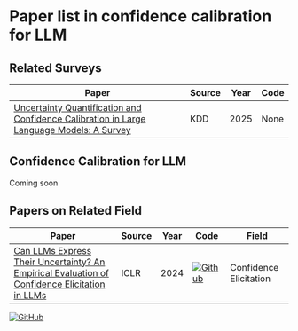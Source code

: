 # Paper list in confidence calibration for LLM
## Related Surveys
| Paper | Source | Year| Code|
|-------|-------|-------|-------|
| [Uncertainty Quantification and Confidence Calibration in Large Language Models: A Survey](https://dl.acm.org/doi/abs/10.1145/3711896.3736569)| KDD|2025|None|

## Confidence Calibration for LLM
Coming soon

## Papers on Related Field
| Paper | Source | Year| Code| Field |
|-------|-------|-------|-------|-------|
| [Can LLMs Express Their Uncertainty? An Empirical Evaluation of Confidence Elicitation in LLMs](https://openreview.net/forum?id=gjeQKFxFpZ)| ICLR|2024|[![Github](https://img.shields.io/badge/Paper-%F0%9F%8E%93-lightgrey?style=for-the-badge&logoWidth=40)](https://github.com/MiaoXiong2320/llm-uncertainty)|Confidence Elicitation|

[![GitHub](https://img.shields.io/badge/GitHub-Repository-blue?style=for-the-badge&logo=github)](https://github.com/MiaoXiong2320/llm-uncertainty)

